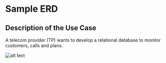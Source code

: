 # Sample ERD

## Description of the Use Case
A telecom provider (TP) wants to develop a relational database to monitor customers, calls and plans.

![alt text](https://github.com/KarlRetumban/samp/blob/main/ERD.png)
